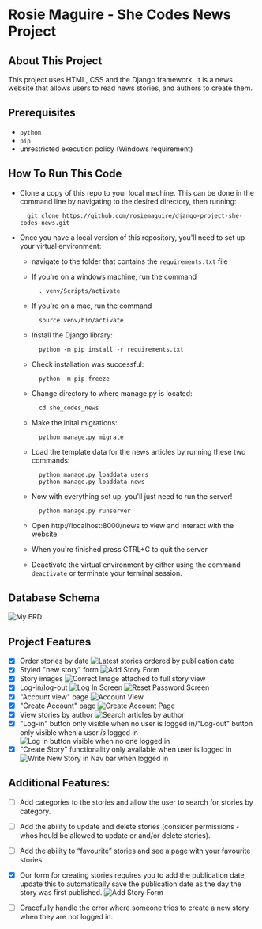 # Rosie Maguire - She Codes News Project
## About This Project
This project uses HTML, CSS and the Django framework. It is a news website that allows users to read news stories, and authors to create them.

## Prerequisites
- `python`
- `pip`
- unrestricted execution policy (Windows requirement)
## How To Run This Code
- Clone a copy of this repo to your local machine. This can be done in the command line by navigating to the desired directory, then running:

        git clone https://github.com/rosiemaguire/django-project-she-codes-news.git
- Once you have a local version of this repository, you'll need to set up your virtual environment:
    -  navigate to the folder that contains the `requirements.txt` file
    - If you're on a windows machine, run the command 
            
            . venv/Scripts/activate
    - If you're on a mac, run the command 
            
            source venv/bin/activate
    - Install the Django library: 
            
            python -m pip install -r requirements.txt
    - Check installation was successful: 
    
            python -m pip freeze
    - Change directory to where manage.py is located:
            
            cd she_codes_news
    - Make the inital migrations:
        
            python manage.py migrate
    - Load the template data for the news articles by running these two commands:
            
            python manage.py loaddata users
            python manage.py loaddata news
    - Now with everything set up, you'll just need to run the server!

            python manage.py runserver
    - Open http://localhost:8000/news to view and interact with the website
    - When you're finished press CTRL+C to quit the server
    - Deactivate the virtual environment by either using the command `deactivate` or terminate your terminal session.

## Database Schema
![My ERD]( she_codes_news\images\ERD.png )
## Project Features
- [X] Order stories by date
    ![Latest stories ordered by publication date](she_codes_news/images/127.0.0.1_8000_news_1.png)
- [X] Styled "new story" form
    ![Add Story Form](she_codes_news/images/127.0.0.1_8000_news_add-story_.png)
- [X] Story images
    ![Correct Image attached to full story view](she_codes_news/images/127.0.0.1_8000_news_1_.png)
- [X] Log-in/log-out
    ![Log In Screen](she_codes_news/images/127.0.0.1_8000_users_login_.png)
    ![Reset Password Screen](she_codes_news/images/127.0.0.1_8000_users_password_reset_.png)
- [X] "Account view" page
    ![Account View](she_codes_news/images/127.0.0.1_8000_users_2_.png)
- [X] "Create Account" page
    ![Create Account Page](she_codes_news/images/127.0.0.1_8000_users_create-account_.png)
- [X] View stories by author
    ![Search articles by author](she_codes_news/images/127.0.0.1_8000_news_search_.png)
- [X] "Log-in" button only visible when no user is logged in/"Log-out" button only visible when a user *is* logged in
    ![Log in button visible when no one logged in](she_codes_news/images/127.0.0.1_8000_news_.png)
- [X] "Create Story" functionality only available when user is logged in
    ![Write New Story in Nav bar when logged in](she_codes_news/images/127.0.0.1_8000_users_password_change_.png)
## Additional Features:
- [ ] Add categories to the stories and allow the user to search for stories by category.

- [ ] Add the ability to update and delete stories (consider permissions - whos hould be allowed to update or and/or delete stories).

- [ ] Add the ability to “favourite” stories and see a page with your favourite stories.

- [X] Our form for creating stories requires you to add the publication date, update this to automatically save the publication date as the day the story was first published.
    ![Add Story Form](she_codes_news/images/127.0.0.1_8000_news_add-story_.png)
- [ ] Gracefully handle the error where someone tries to create a new story when they are not logged in.


